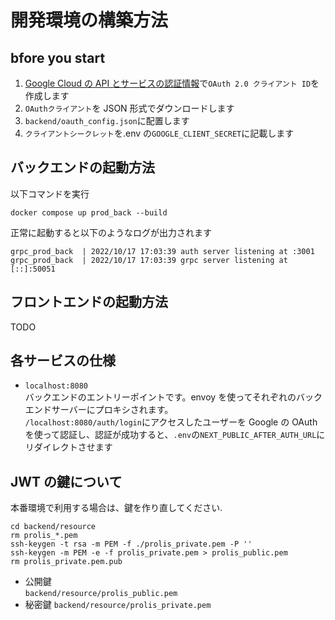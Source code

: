 # 開発環境の構築方法

## bfore you start

1. [Google Cloud の API とサービスの認証情報](https://console.cloud.google.com/apis/credentials)で`OAuth 2.0 クライアント ID`を作成します
2. `OAuthクライアント`を JSON 形式でダウンロードします
3. `backend/oauth_config.json`に配置します
4. `クライアントシークレット`を.env の`GOOGLE_CLIENT_SECRET`に記載します

## バックエンドの起動方法

以下コマンドを実行

```
docker compose up prod_back --build
```

正常に起動すると以下のようなログが出力されます

```
grpc_prod_back  | 2022/10/17 17:03:39 auth server listening at :3001
grpc_prod_back  | 2022/10/17 17:03:39 grpc server listening at [::]:50051
```

## フロントエンドの起動方法

TODO

## 各サービスの仕様

- `localhost:8080`  
  バックエンドのエントリーポイントです。envoy を使ってそれぞれのバックエンドサーバーにプロキシされます。  
  `/localhost:8080/auth/login`にアクセスしたユーザーを Google の OAuth を使って認証し、認証が成功すると、`.env`の`NEXT_PUBLIC_AFTER_AUTH_URL`にリダイレクトさせます

## JWT の鍵について

本番環境で利用する場合は、鍵を作り直してください.

```
cd backend/resource
rm prolis_*.pem
ssh-keygen -t rsa -m PEM -f ./prolis_private.pem -P ''
ssh-keygen -m PEM -e -f prolis_private.pem > prolis_public.pem
rm prolis_private.pem.pub
```

- 公開鍵  
  `backend/resource/prolis_public.pem`
- 秘密鍵
  `backend/resource/prolis_private.pem`
